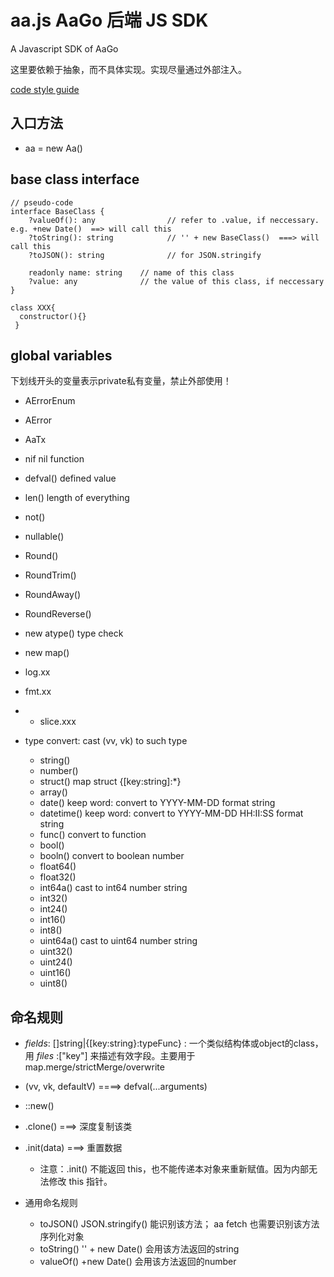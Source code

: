 # aa.js  AaGo 后端 JS SDK

A Javascript SDK of AaGo

这里要依赖于抽象，而不具体实现。实现尽量通过外部注入。

[code style guide](https://github.com/hi-iwi/aa-js/blob/main/code_style_guide.md)

## 入口方法

* aa = new Aa()

## base class interface

```
// pseudo-code
interface BaseClass {
    ?valueOf(): any                // refer to .value, if neccessary. e.g. +new Date()  ==> will call this
    ?toString(): string            // '' + new BaseClass()  ===> will call this
    ?toJSON(): string              // for JSON.stringify
    
    readonly name: string    // name of this class
    ?value: any              // the value of this class, if neccessary
}

class XXX{
  constructor(){}
 }

```

## global variables

下划线开头的变量表示private私有变量，禁止外部使用！

* AErrorEnum
* AError
* AaTx
* nif nil function
* defval()   defined value
* len()      length of everything

* not()
* nullable()
* Round()
* RoundTrim()
* RoundAway()
* RoundReverse()

* new atype()  type check
* new map()
* log.xx
* fmt.xx
*
    * slice.xxx
* type convert: cast (vv, vk) to such type
    * string()
    * number()
    * struct()   map struct {[key:string]:*}
    * array()
    * date()     keep word: convert to YYYY-MM-DD format string
    * datetime() keep word: convert to YYYY-MM-DD HH:II:SS format string
    * func()     convert to function
    * bool()
    * booln()  convert to boolean number
    * float64()
    * float32()
    * int64a() cast to int64 number string
    * int32()
    * int24()
    * int16()
    * int8()
    * uint64a() cast to uint64 number string
    * uint32()
    * uint24()
    * uint16()
    * uint8()

## 命名规则

* _fields_: []string|{[key:string}:typeFunc}    :  一个类似结构体或object的class，用 _files_ :["key"]   来描述有效字段。主要用于
  map.merge/strictMerge/overwrite

* (vv, vk, defaultV)   ====>  defval(...arguments)
* ::new()
* .clone()  ===> 深度复制该类
* .init(data)   ===> 重置数据
    * 注意：.init() 不能返回 this，也不能传递本对象来重新赋值。因为内部无法修改 this 指针。


* 通用命名规则
    * toJSON()    JSON.stringify() 能识别该方法； aa fetch 也需要识别该方法序列化对象
    * toString()  '' + new Date() 会用该方法返回的string
    * valueOf()  +new Date() 会用该方法返回的number

